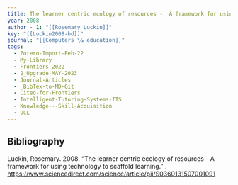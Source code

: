 ```yaml
---
title: The learner centric ecology of resources -  A framework for using technology to scaffold learning
year: 2008
author - 1: "[[Rosemary Luckin]]"
key: "[[Luckin2008-bd]]"
journal: "[[Computers \& education]]"
tags:
  - Zotero-Import-Feb-22
  - My-Library
  - Frontiers-2022
  - 2_Upgrade-MAY-2023
  - Journal-Articles
  - _BibTex-to-MD-Git
  - Cited-for-Frontiers
  - Intelligent-Tutoring-Systems-ITS
  - Knowledge---Skill-Acquisition
  - UCL
---
```


## Bibliography
Luckin, Rosemary. 2008. “The learner centric ecology of resources -  A framework for using technology to scaffold learning.” . https://www.sciencedirect.com/science/article/pii/S0360131507001091